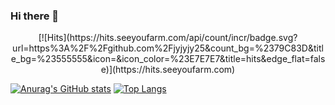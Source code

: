 ### Hi there 👋

<!--
**pwdjnyz11/pwdjnyz11** is a ✨ _special_ ✨ repository because its `README.md` (this file) appears on your GitHub profile.

Here are some ideas to get you started:

- 🔭 I’m currently working on ...
- 🌱 I’m currently learning ...
- 👯 I’m looking to collaborate on ...
- 🤔 I’m looking for help with ...
- 💬 Ask me about ...
- 📫 How to reach me: ...
- 😄 Pronouns: ...
- ⚡ Fun fact: ...
-->
 <div align=center>
 [![Hits](https://hits.seeyoufarm.com/api/count/incr/badge.svg?url=https%3A%2F%2Fgithub.com%2Fjyjyjy25&count_bg=%2379C83D&title_bg=%23555555&icon=&icon_color=%23E7E7E7&title=hits&edge_flat=false)](https://hits.seeyoufarm.com)                 
 </div>
 
 [![Anurag's GitHub stats](https://github-readme-stats.vercel.app/api?username=jyjyjy25)](https://github.com/anuraghazra/github-readme-stats)
 [![Top Langs](https://github-readme-stats.vercel.app/api/top-langs/?username=jyjyjy25)](https://github.com/anuraghazra/github-readme-stats)
